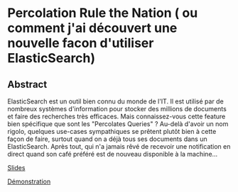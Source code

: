 # Percolation Rule the Nation ( ou comment j'ai découvert une nouvelle facon d'utiliser ElasticSearch)

## Abstract
ElasticSearch est un outil bien connu du monde de l'IT. Il est utilisé par de nombreux systèmes d'information pour stocker des millions de documents et faire des recherches très efficaces.
Mais connaissez-vous cette feature bien spécifique que sont les "Percolates Queries" ?
Au-delà d'avoir un nom rigolo, quelques use-cases sympathiques se prêtent plutôt bien à cette façon de faire, surtout quand on a déjà tous ses documents dans un ElasticSearch.
Après tout, qui n'a jamais rêvé de recevoir une notification en direct quand son café préféré est de nouveau disponible à la machine…

[Slides](https://todo-slides)

[Démonstration](https://p1erregaultier.github.io/Percolation-rule-the-nation/demo)
